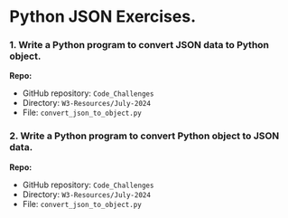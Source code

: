# Python JSON Exercises.

### 1. Write a Python program to convert JSON data to Python object.

**Repo:**
- GitHub repository: `Code_Challenges`
- Directory: `W3-Resources/July-2024`
- File: `convert_json_to_object.py`

### 2. Write a Python program to convert Python object to JSON data.

**Repo:**
- GitHub repository: `Code_Challenges`
- Directory: `W3-Resources/July-2024`
- File: `convert_json_to_object.py`
